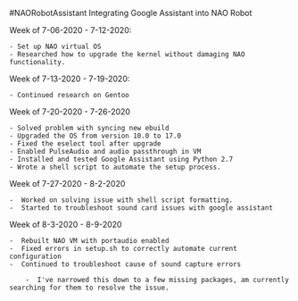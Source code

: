 #NAORobotAssistant
Integrating Google Assistant into NAO Robot

Week of 7-06-2020 - 7-12-2020:

    - Set up NAO virtual OS
    - Researched how to upgrade the kernel without damaging NAO functionality.

Week of 7-13-2020 - 7-19-2020:

    - Continued research on Gentoo 

Week of 7-20-2020 - 7-26-2020

    - Solved problem with syncing new ebuild 
    - Upgraded the OS from version 10.0 to 17.0
    - Fixed the eselect tool after upgrade
    - Enabled PulseAudio and audio passthrough in VM
    - Installed and tested Google Assistant using Python 2.7
    - Wrote a shell script to automate the setup process.

Week of 7-27-2020 - 8-2-2020

    -  Worked on solving issue with shell script formatting.
    -  Started to troubleshoot sound card issues with google assistant

Week of 8-3-2020 - 8-9-2020

    -  Rebuilt NAO VM with portaudio enabled
    -  Fixed errors in setup.sh to correctly automate current configuration
    -  Continued to troubleshoot cause of sound capture errors

        -  I've narrowed this down to a few missing packages, am currently searching for them to resolve the issue.
